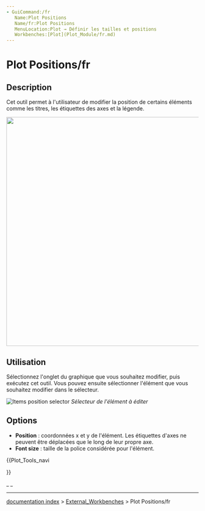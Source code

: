 ```yaml
---
- GuiCommand:/fr
   Name:Plot Positions
   Name/fr:Plot Positions
   MenuLocation:Plot → Définir les tailles et positions
   Workbenches:[Plot](Plot_Module/fr.md)
---
```


# Plot Positions/fr

## Description

Cet outil permet à l\'utilisateur de modifier la position de certains éléments comme les titres, les étiquettes des axes et la légende.

<img alt="" src=images/Plot_MultiAxes_Example.png  style="width:600px;">

## Utilisation

Sélectionnez l\'onglet du graphique que vous souhaitez modifier, puis exécutez cet outil. Vous pouvez ensuite sélectionner l\'élément que vous souhaitez modifier dans le sélecteur.

![Items position selector](images/Plot_Position_Item_Selector.png ) *Sélecteur de l'élément à éditer*

## Options

-   **Position** : coordonnées x et y de l\'élément. Les étiquettes d\'axes ne peuvent être déplacées que le long de leur propre axe.
-   **Font size** : taille de la police considérée pour l\'élément.





{{Plot_Tools_navi

}} 

_ _

---
[documentation index](../README.md) > [External_Workbenches](Category_External_Workbenches.md) > Plot Positions/fr
